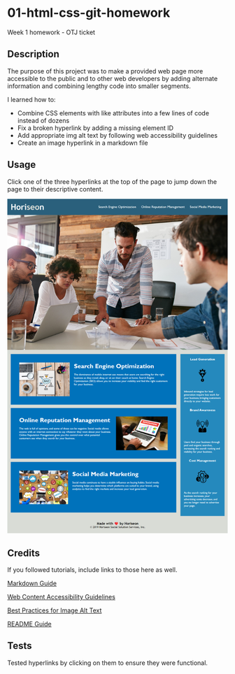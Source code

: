 # 01-html-css-git-homework
Week 1 homework - OTJ ticket

## Description

The purpose of this project was to make a provided web page more accessible to the public and to other web developers by adding alternate information and combining lengthy code into smaller segments.

I learned how to:

<ul>
    <li>Combine CSS elements with like attributes into a few lines of code instead of dozens</li>
    <li>Fix a broken hyperlink by adding a missing element ID</li>
    <li>Add appropriate img alt text by following web accessibility guidelines</li>
    <li>Create an image hyperlink in a markdown file</li>
</ul>

## Usage

Click one of the three hyperlinks at the top of the page to jump down the page to their descriptive content.

![Horiseon Webpage Screenshot](assets\images\Horiseon.jpg)

## Credits

If you followed tutorials, include links to those here as well.

[Markdown Guide](https://www.markdownguide.org/basic-syntax/#images-1)

[Web Content Accessibility Guidelines](https://www.w3.org/WAI/standards-guidelines/wcag/)

[Best Practices for Image Alt Text](https://help.siteimprove.com/support/solutions/articles/80000863904-accessibility-image-alt-text-best-practices)

[README Guide](https://coding-boot-camp.github.io/full-stack/github/professional-readme-guide)

## Tests

Tested hyperlinks by clicking on them to ensure they were functional.